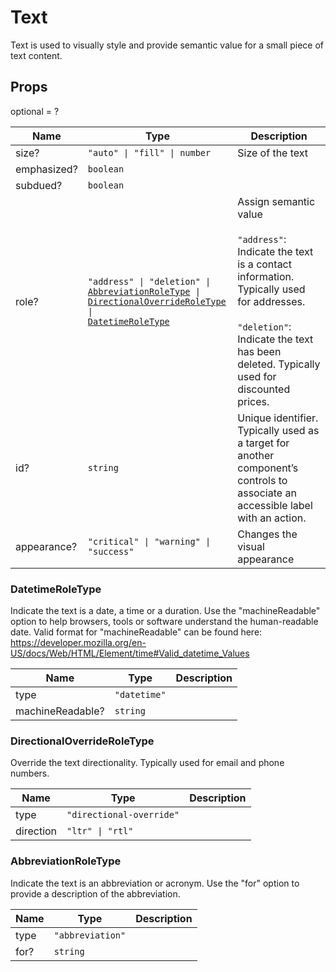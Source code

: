 # Text

Text is used to visually style and provide semantic value for a small piece of text
content.

## Props
optional = ?

| Name | Type | Description |
| --- | --- | --- |
| size? | <code>"auto" &#124; "fill" &#124; number</code> | Size of the text  |
| emphasized? | <code>boolean</code> |  |
| subdued? | <code>boolean</code> |  |
| role? | <code>"address" &#124; "deletion" &#124; <a href="#abbreviationroletype">AbbreviationRoleType</a> &#124; <a href="#directionaloverrideroletype">DirectionalOverrideRoleType</a> &#124; <a href="#datetimeroletype">DatetimeRoleType</a></code> | Assign semantic value<br /><br /> <code>"address"</code>: Indicate the text is a contact information. Typically used for addresses.<br /><br /><code>"deletion"</code>: Indicate the text has been deleted. Typically used for discounted prices. |
| id? | <code>string</code> | Unique identifier. Typically used as a target for another component’s controls to associate an accessible label with an action.  |
| appearance? | <code>"critical" &#124; "warning" &#124; "success"</code> | Changes the visual appearance  |<a name="DatetimeRoleType"></a>

### DatetimeRoleType

Indicate the text is a date, a time or a duration. Use the &#34;machineReadable&#34; option
to help browsers, tools or software understand the human-readable date. Valid format
for &#34;machineReadable&#34; can be found here:
https://developer.mozilla.org/en-US/docs/Web/HTML/Element/time#Valid_datetime_Values

| Name | Type | Description |
| --- | --- | --- |
| type | <code>"datetime"</code> |  |
| machineReadable? | <code>string</code> |  |<a name="DirectionalOverrideRoleType"></a>

### DirectionalOverrideRoleType

Override the text directionality. Typically used for email and phone numbers.

| Name | Type | Description |
| --- | --- | --- |
| type | <code>"directional-override"</code> |  |
| direction | <code>"ltr" &#124; "rtl"</code> |  |<a name="AbbreviationRoleType"></a>

### AbbreviationRoleType

Indicate the text is an abbreviation or acronym. Use the &#34;for&#34; option to
provide a description of the abbreviation.

| Name | Type | Description |
| --- | --- | --- |
| type | <code>"abbreviation"</code> |  |
| for? | <code>string</code> |  |